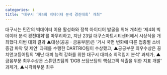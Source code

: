 ```yaml
---
categories: i
title: "대구시 ‘제4회 빅데이터 분석 경진대회’ 개최"
---
```

대구시는 민간의 빅데이터 이용 활성화와 정책 아이디어 발굴을 위해 개최한 ‘제4회 빅데이터 분석 경진대회’를 마무리하고, 지난 23일 대구스마트시티센터에서 시상식을 개최했다.이번 대회 결과 ▲대상(공공ㆍ금융부문)은 ‘거시 국면 변화에 따른 업종별 소비 증감 파악 및 제언’ 과제를 수행한 DARTRIO팀이 수상했고, ▲공공부문 최우수상은 꽁치앤고등어팀의 ‘재난 대피 능력 강화를 위한 대구시 대피소 최적입지 분석’ 과제가, ▲금융부문 최우수상은 스튜던츠팀의 ‘DGB 쓰담쓰담의 핵심고객 색출을 위한 지표 개발’ 과제가, ▲시각화부문 최우
